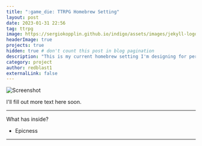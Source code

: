 ```yaml
---
title: ":game_die: TTRPG Homebrew Setting"
layout: post
date: 2023-01-31 22:56
tag: ttrpg
image: https://sergiokopplin.github.io/indigo/assets/images/jekyll-logo-light-solid.png
headerImage: true
projects: true
hidden: true # don't count this post in blog pagination
description: "This is my current homebrew setting I'm designing for personal use among friends."
category: project
author: redblast1
externalLink: false
---
```


![Screenshot](https://d1rjs6jkrcxz2c.cloudfront.net/ads/640/d3270e5071accb6b23dcef215c76b69e.jpg)

I'll fill out more text here soon.

---

What has inside?

- Epicness

---